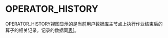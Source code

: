# OPERATOR\_HISTORY<a name="ZH-CN_TOPIC_0245374843"></a>

OPERATOR\_HISTORY视图显示的是当前用户数据库主节点上执行作业结束后的算子的相关记录。记录的数据同[表1](../DataBaseReference/GS_WLM_OPERATOR_INFO.md#zh-cn_topic_0283136785_zh-cn_topic_0237122263_zh-cn_topic_0111176227_table85181143511)。

